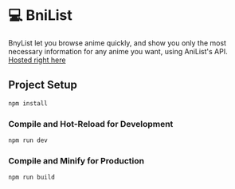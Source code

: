 # 💻 BniList

BnyList let you browse anime quickly, and show you only the most necessary information for any anime you want, using AniList's API. \
[Hosted right here](https://bnilist.vercel.app/)

## Project Setup

```sh
npm install
```

### Compile and Hot-Reload for Development

```sh
npm run dev
```

### Compile and Minify for Production

```sh
npm run build
```
